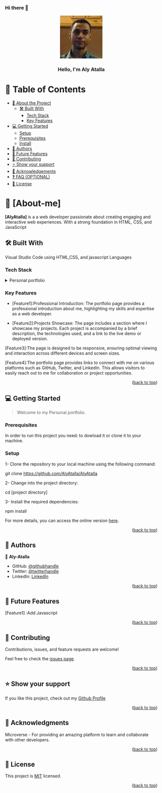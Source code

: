### Hi there 👋

<a name="readme-top"></a>

<div align="center">
  <img src="rsz_my-logo.png" alt="logo" width="140"  height="auto" />
  <br/>

  <h3><b>Hello, I'm Aly Atalla</b></h3>

</div>


# 📗 Table of Contents

- [📖 About the Project](#about-project)
  - [🛠 Built With](#built-with)
    - [Tech Stack](#tech-stack)
    - [Key Features](#key-features)
- [💻 Getting Started](#getting-started)
  - [Setup](#setup)
  - [Prerequisites](#prerequisites)
  - [Install](#install)
- [👥 Authors](#authors)
- [🔭 Future Features](#future-features)
- [🤝 Contributing](#contributing)
- [⭐️ Show your support](#support)
- [🙏 Acknowledgements](#acknowledgements)
- [❓ FAQ (OPTIONAL)](#faq)
- [📝 License](#license)


# 📖 [About-me] <a name="about-me"></a>



**[AlyAtalla]** is a a web developer passionate about creating engaging and interactive web experiences. With a strong foundation in HTML, CSS, and JavaScript

## 🛠 Built With <a name="built-with"></a>
Visual Studio Code using HTML,CSS, and javascript Languages

### Tech Stack <a name="tech-stack"></a>

<details>

  <summary>Personal portfolio</summary>
  <ul>
    <li><a href="https://html.com/">HTML</a></li>
    <li><a href="https://css.com/">CSS</a></li>
    <li><a hred= "http://javascript.com">Javascript</a></li>
  </ul>
</details>


### Key Features <a name="key-features"></a>
- [Feature1]:Professional Introduction: The portfolio page provides a professional introduction about me, highlighting my skills and expertise as a web developer.

- [Feature2]:Projects Showcase: The page includes a section where I showcase my projects. Each project is accompanied by a brief description, the technologies used, and a link to the live demo or deployed version.

[Feature3]:The page is designed to be responsive, ensuring optimal viewing and interaction across different devices and screen sizes.

[Feature4]:The portfolio page provides links to connect with me on various platforms such as GitHub, Twitter, and LinkedIn. This allows visitors to easily reach out to me for collaboration or project opportunities.
<p align="right">(<a href="#readme-top">back to top</a>)</p>


## 💻 Getting Started <a name="getting-started"></a>

> Welcome to my Personal portfolio.

### Prerequisites
In order to run this project you need: to dowload it or clone it to your machine.

### Setup


1- Clone the repository to your local machine using the following command:

git clone https://github.com/AlyAtalla/AlyAtalla

2- Change into the project directory:

cd [project directory]

3- Install the required dependencies:

npm install

For more details, you can access the online version [here](http://alyatalla.github.io).

<p align="right">(<a href="#readme-top">back to top</a>)</p>


## 👥 Authors <a name="authors"></a>


👤 **Aly-Atalla**

- GitHub: [@githubhandle](https://github.com/AlyAtalla)
- Twitter: [@twitterhandle](https://twitter.com/aliatalla93)
- LinkedIn: [LinkedIn](https://www.linkedin.com/in/aly-atalla-8b83a0231/)

<p align="right">(<a href="#readme-top">back to top</a>)</p>

## 🔭 Future Features <a name="future-features"></a>
[Feature1] :Add Javascript
<p align="right">(<a href="#readme-top">back to top</a>)</p>


## 🤝 Contributing <a name="contributing"></a>

Contributions, issues, and feature requests are welcome!

Feel free to check the [issues page](../../issues/).

<p align="right">(<a href="#readme-top">back to top</a>)</p>


## ⭐️ Show your support <a name="support"></a>

If you like this project, check out my  [Github Profile](https://github.com/AlyAtalla)

<p align="right">(<a href="#readme-top">back to top</a>)</p>


## 🙏 Acknowledgments <a name="acknowledgements"></a>

Microverse - For providing an amazing platform to learn and collaborate with other developers.

<p align="right">(<a href="#readme-top">back to top</a>)</p>


## 📝 License <a name="license"></a>

This project is [MIT](./LICENSE) licensed.

<p align="right">(<a href="#readme-top">back to top</a>)</p>
